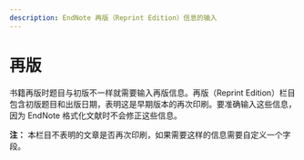 ```yaml
---
description: EndNote 再版（Reprint Edition）信息的输入
---
```


# 再版

书籍再版时题目与初版不一样就需要输入再版信息。再版（Reprint Edition）栏目包含初版题目和出版日期，表明这是早期版本的再次印刷。要准确输入这些信息，因为 EndNote 格式化文献时不会修正这些信息。

**注：** 本栏目不表明的文章是否再次印刷，如果需要这样的信息需要自定义一个字段。

